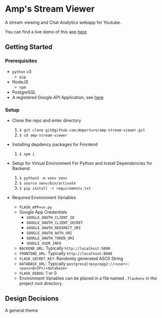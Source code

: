 # Amp's Stream Viewer
A stream viewing and Chat Analytics webapp for Youtube.

You can find a live demo of this app [here](https://vast-dusk-61702.herokuapp.com/)

## Getting Started

### Prerequisites
* `python` v3
  * `pip`
* NodeJS
  * `npm`
* PostgreSQL
* A registered Google API Application, see [here](https://console.developers.google.com/)

### Setup
* Clone the repo and enter directory
  1. `$ git clone git@github.com:Amperture/amp-stream-viewer.git`
  2. `$ cd amp-stream-viewer`

* Installing depdency packages for Frontend
  1. `$ npm i`

* Setup for Virtual Environment For Python and Install Dependencies for Backend
  1. `$ python3 -m venv venv`
  2. `$ source venv/bin/activate`
  3. `$ pip install -r requirements.txt`

* Required Environment Variables
  * `FLASK_APP=sv.py`
  * Google App Credentials
    * `GOOGLE_OAUTH_CLIENT_ID`
    * `GOOGLE_OAUTH_CLIENT_SECRET`
    * `GOOGLE_OAUTH_REDIRECT_URI`
    * `GOOGLE_OAUTH_AUTH_URI`
    * `GOOGLE_OAUTH_TOKEN_URI`
    * `GOOGLE_USER_INFO`
  * `BACKEND_URL`: Typically `http://localhost:5000`
  * `FRONTEND_URL`: Typically `http://localhsot:8080`
  * `FLASK_SECRET_KEY`: Randomly generated ASCII String
  * `DATABASE_URL`: Typically `postgresql+psycopg2://<user>:<pass>@<IP>/<database>`
  * `FLASK_DEBUG`: 1 or 0
  * Environment Variables can be placed in a file named `.flaskenv` in the project root directory.


## Design Decisions
A general theme 
